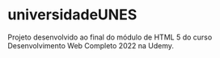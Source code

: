 # universidadeUNES
Projeto desenvolvido ao final do módulo de HTML 5 do curso Desenvolvimento Web Completo 2022 na Udemy.
